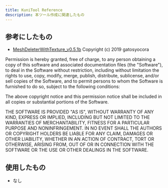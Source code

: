 ```yaml
---
title: KuniTool Reference
description: 本ツール作成に関連したもの
---
```


## 参考にしたもの

- [MeshDeleterWithTexture_v0.5.1b](https://gatosyocora.booth.pm/items/1501527)
  Copyright (c) 2019 gatosyocora

Permission is hereby granted, free of charge, to any person obtaining a
copy of this software and associated documentation files (the
"Software"), to deal in the Software without restriction, including
without limitation the rights to use, copy, modify, merge, publish,
distribute, sublicense, and/or sell copies of the Software, and to
permit persons to whom the Software is furnished to do so, subject to
the following conditions:

The above copyright notice and this permission notice shall be
included in all copies or substantial portions of the Software.

THE SOFTWARE IS PROVIDED "AS IS", WITHOUT WARRANTY OF ANY KIND,
EXPRESS OR IMPLIED, INCLUDING BUT NOT LIMITED TO THE WARRANTIES OF
MERCHANTABILITY, FITNESS FOR A PARTICULAR PURPOSE AND
NONINFRINGEMENT. IN NO EVENT SHALL THE AUTHORS OR COPYRIGHT HOLDERS BE
LIABLE FOR ANY CLAIM, DAMAGES OR OTHER LIABILITY, WHETHER IN AN ACTION
OF CONTRACT, TORT OR OTHERWISE, ARISING FROM, OUT OF OR IN CONNECTION
WITH THE SOFTWARE OR THE USE OR OTHER DEALINGS IN THE SOFTWARE.

## 使用したもの

- なし
